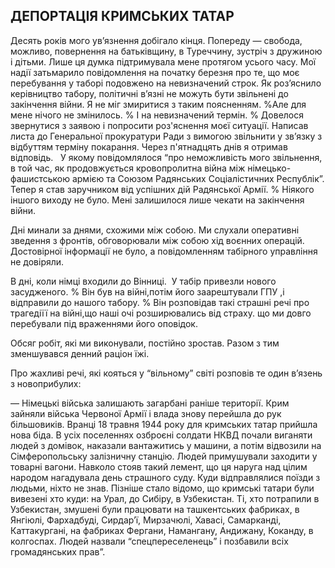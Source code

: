 ## ДЕПОРТАЦІЯ КРИМСЬКИХ ТАТАР

Десять років мого ув’язнення добігало кінця.
Попереду — свобода, можливо, повернення на батьківщину, в Туреччину, зустріч з дружиною і дітьми.
Лише ця думка підтримувала мене протягом усього часу.
Мої надії затьмарило повідомлення на початку березня про те, що моє перебування у таборі подовжено на невизначений строк.
Як роз’яснило керівництво табору, політичні в’язні не можуть бути звільнені до закінчення війни.
Я не міг змиритися з таким поясненням.
%Але для мене нічого не змінилось.
% І на невизначений термін.
% Довелося звернутися з заявою і попросити роз'яснення моєї ситуації.
Написав листа до Генеральної прокуратури Ради з вимогою звільнити у зв’язку з відбуттям терміну покарання.
Через п'ятнадцять днів я отримав відповідь.
 
У якому повідомлялося “про неможливість мого звільнення, в той час, як продовжується кровопролитна війна між німецько-фашистською армією та Союзом Радянських Соціалістичних Республік”. Тепер я став заручником від успішних дій Радянської Армії.
% Ніякого іншого виходу не було.
Мені залишилося лише чекати на закінчення війни.

Дні минали за днями, схожими між собою.
Ми слухали оперативні зведення з фронтів, обговорювали між собою хід воєнних операцій.
Достовірної інформації не було, а повідомленням табірного управління не довіряли.

В дні, коли німці входили до Вінниці.
 У табір привезли нового засудженого.
% Він був на війні,потім його заарештували ГПУ ,і відправили до нашого табору.
% Він розповідав такі страшні речі про трагедіїї на війні,що наші очі розширювались від страху.
що ми довго перебували під враженнями його оповідок.

Обсяг робіт, які ми виконували, постійно зростав.
Разом з тим зменшувався денний раціон їжі.

Про жахливі речі, які кояться у “вільному” світі розповів те один в’язень з новоприбулих:

— Німецькі війська залишають загарбані раніше території.
Крим зайняли війська Червоної Армії і влада знову перейшла до рук більшовиків.
Вранці 18 травня 1944 року для кримських татар прийшла нова біда.
В усіх поселеннях озброєні солдати НКВД почали виганяти людей з домівок, наказали вантажитись у машини, а потім відвозили на Сімферопольську залізничну станцію.
Людей примушували заходити у товарні вагони.
Навколо стояв такий лемент, що ця наруга над цілим народом нагадувала день страшного суду.
Куди відправлялися поїзди з людьми, ніхто не знав.
Пізніше стало відомо, що кримські татари були вивезені хто куди: на Урал, до Сибіру, в Узбекистан.
Ті, хто потрапили в Узбекистан, змушені були працювати на ташкентських фабриках, в Янгіюлі, Фархадбуді, Сирдар’ї, Мирзачюлі, Хавасі, Самарканді, Каттакургані, на фабриках Фергани, Намангану, Андижану, Коканду, в колгоспах.
Людей назвали “спецпереселенець” і позбавили всіх громадянських прав”.
